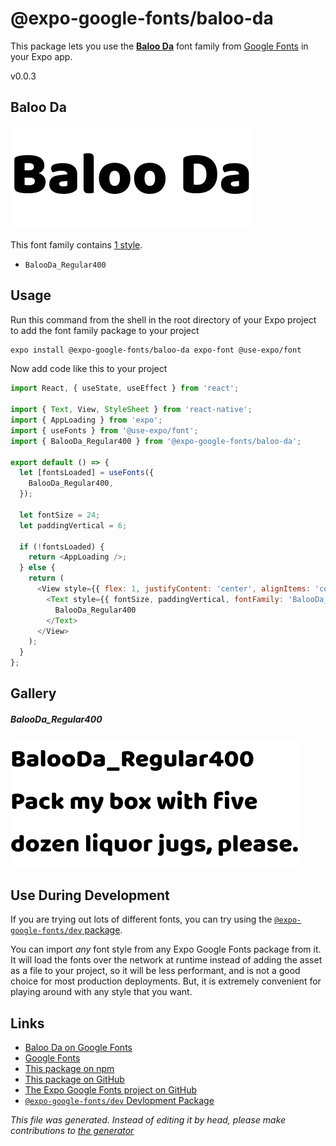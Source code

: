 # @expo-google-fonts/baloo-da

This package lets you use the [**Baloo Da**](https://fonts.google.com/specimen/Baloo+Da) font family from [Google Fonts](https://fonts.google.com/) in your Expo app.

v0.0.3

## Baloo Da

![Baloo Da](./font-family.png)

This font family contains [1 style](#gallery).

- `BalooDa_Regular400`

## Usage

Run this command from the shell in the root directory of your Expo project to add the font family package to your project
```sh
expo install @expo-google-fonts/baloo-da expo-font @use-expo/font
```

Now add code like this to your project
```js
import React, { useState, useEffect } from 'react';

import { Text, View, StyleSheet } from 'react-native';
import { AppLoading } from 'expo';
import { useFonts } from '@use-expo/font';
import { BalooDa_Regular400 } from '@expo-google-fonts/baloo-da';

export default () => {
  let [fontsLoaded] = useFonts({
    BalooDa_Regular400,
  });

  let fontSize = 24;
  let paddingVertical = 6;

  if (!fontsLoaded) {
    return <AppLoading />;
  } else {
    return (
      <View style={{ flex: 1, justifyContent: 'center', alignItems: 'center' }}>
        <Text style={{ fontSize, paddingVertical, fontFamily: 'BalooDa_Regular400' }}>
          BalooDa_Regular400
        </Text>
      </View>
    );
  }
};

```

## Gallery

##### BalooDa_Regular400
![BalooDa_Regular400](./88a331b2ae3e4db09605af2b1076b22c3734e2ecfd1b4ef1f4ca57446672e6cf.ttf.png)


## Use During Development

If you are trying out lots of different fonts, you can try using the [`@expo-google-fonts/dev` package](https://www.npmjs.com/package/@expo-google-fonts/dev).

You can import *any* font style from any Expo Google Fonts package from it. It will load the fonts
over the network at runtime instead of adding the asset as a file to your project, so it will be 
less performant, and is not a good choice for most production deployments. But, it is extremely convenient
for playing around with any style that you want.

## Links

- [Baloo Da on Google Fonts](https://fonts.google.com/specimen/Baloo+Da)
- [Google Fonts](https://fonts.google.com/)
- [This package on npm](https://www.npmjs.com/package/@expo-google-fonts/baloo-da)
- [This package on GitHub](https://github.com/expo/google-fonts/tree/master/font-packages/baloo-da)
- [The Expo Google Fonts project on GitHub](https://github.com/expo/google-fonts)
- [`@expo-google-fonts/dev` Devlopment Package](https://github.com/expo/google-fonts/tree/master/font-packages/dev)


*This file was generated. Instead of editing it by head, please make contributions to [the generator](https://github.com/expo/google-fonts/tree/master/packages/generator)*
